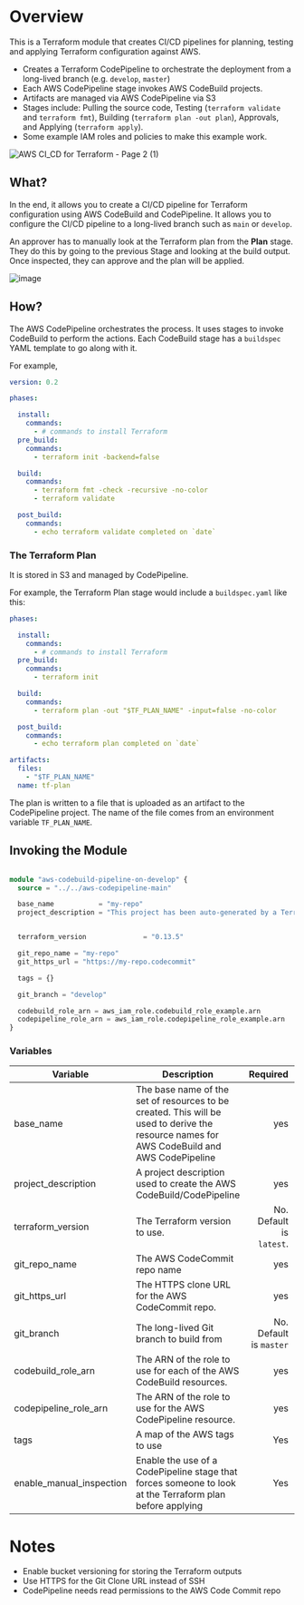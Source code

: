 # Overview

This is a Terraform module that creates CI/CD pipelines for planning, testing and applying Terraform configuration against AWS.

- Creates a Terraform CodePipeline to orchestrate the deployment from a long-lived branch (e.g. `develop`, `master`) 
- Each AWS CodePipeline stage invokes AWS CodeBuild projects.
- Artifacts are managed via AWS CodePipeline via S3
- Stages include: Pulling the source code, Testing (`terraform validate` and `terraform fmt`), Building (`terraform plan -out plan`), Approvals, and Applying (`terraform apply`).
- Some example IAM roles and policies to make this example work.

![AWS CI_CD for Terraform - Page 2 (1)](https://user-images.githubusercontent.com/1071270/100020446-dc16b580-2dad-11eb-9287-458097bf3661.png)

## What?

In the end, it allows you to create a CI/CD pipeline for Terraform configuration using AWS CodeBuild and CodePipeline. It allows you to configure the CI/CD pipeline to a long-lived branch such as `main` or `develop`.

An approver has to manually look at the Terraform plan from the **Plan** stage. They do this by going to the previous Stage and looking at the build output. Once inspected, they can approve and the plan will be applied.

![image](https://user-images.githubusercontent.com/1071270/100021080-e71e1580-2dae-11eb-8c74-4821764d48ff.png)

## How?

The AWS CodePipeline orchestrates the process. It uses stages to invoke CodeBuild to perform the actions. 
Each CodeBuild stage has a `buildspec` YAML template to go along with it. 

For example, 

``` yaml
version: 0.2

phases:

  install:
    commands:
      - # commands to install Terraform
  pre_build:
    commands:
      - terraform init -backend=false

  build:
    commands:
      - terraform fmt -check -recursive -no-color
      - terraform validate

  post_build:
    commands:
      - echo terraform validate completed on `date`
```

### The Terraform Plan

It is stored in S3 and managed by CodePipeline.

For example, the Terraform Plan stage would include a `buildspec.yaml` like this:
``` yaml
phases:

  install:
    commands:
      - # commands to install Terraform
  pre_build:
    commands:
      - terraform init

  build:
    commands:
      - terraform plan -out "$TF_PLAN_NAME" -input=false -no-color

  post_build:
    commands:
      - echo terraform plan completed on `date`

artifacts:
  files:
    - "$TF_PLAN_NAME"
  name: tf-plan
```

The plan is written to a file that is uploaded as an artifact to the CodePipeline project. The name of the file comes from an environment variable `TF_PLAN_NAME`.

## Invoking the Module

```terraform

module "aws-codebuild-pipeline-on-develop" {
  source = "../../aws-codepipeline-main"

  base_name           = "my-repo"
  project_description = "This project has been auto-generated by a Terraform example"


  terraform_version              = "0.13.5"    

  git_repo_name = "my-repo"
  git_https_url = "https://my-repo.codecommit"

  tags = {}

  git_branch = "develop"

  codebuild_role_arn = aws_iam_role.codebuild_role_example.arn
  codepipeline_role_arn = aws_iam_role.codepipeline_role_example.arn
}

``` 

### Variables

| Variable             | Description                                                                                 | Required | Example                             |
|----------------------|---------------------------------------------------------------------------------------------|---------:|-------------------------------------|
| base_name            | The base name of the set of resources to be created. This will be used to derive the resource names for AWS CodeBuild and AWS CodePipeline   |    yes   | `myrepo` |
| project_description  | A project description used to create the AWS CodeBuild/CodePipeline                         |    yes   | `CI/CD for my repo to non-production` |
| terraform_version    | The Terraform version to use.                                                               |    No. Default is `latest`.   | `0.13.5`                            |
| git_repo_name        | The AWS CodeCommit repo name                                                                |    yes   | `myrepo`                            |
| git_https_url    | The HTTPS clone URL for the AWS CodeCommit repo.                                                |    yes   | `https://git-codecommit.us-east-1.amazonaws.com/v1/repos/myrepo` |
| git_branch | The long-lived Git branch to build from                                                               |    No. Default is `master`    | `main`                              |
| codebuild_role_arn | The ARN of the role to use for each of the AWS CodeBuild resources.                           |    yes   | `arn:123`                           |
| codepipeline_role_arn     | The ARN of the role to use for the AWS CodePipeline resource.                          |    yes   | `arn:123`                           |
| tags                 | A map of the AWS tags to use                                                                |    Yes    | `{ "department"  = "engineering" }` |
| enable_manual_inspection | Enable the use of a CodePipeline stage that forces someone to look at the Terraform plan before applying |    Yes    | `true` |



# Notes

- Enable bucket versioning for storing the Terraform outputs
- Use HTTPS for the Git Clone URL instead of SSH
- CodePipeline needs read permissions to the AWS Code Commit repo
